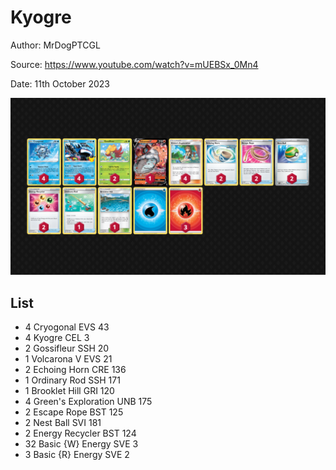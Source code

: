 # Kyogre

Author: MrDogPTCGL

Source: <https://www.youtube.com/watch?v=mUEBSx_0Mn4>

Date: 11th October 2023

![decklist](../../images/MEW/Kyogre/1-%20Kyogre.png)

## List

* 4 Cryogonal EVS 43
* 4 Kyogre CEL 3
* 2 Gossifleur SSH 20
* 1 Volcarona V EVS 21
* 2 Echoing Horn CRE 136
* 1 Ordinary Rod SSH 171
* 1 Brooklet Hill GRI 120
* 4 Green's Exploration UNB 175
* 2 Escape Rope BST 125
* 2 Nest Ball SVI 181
* 2 Energy Recycler BST 124
* 32 Basic {W} Energy SVE 3
* 3 Basic {R} Energy SVE 2
